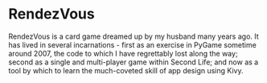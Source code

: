 RendezVous
==========

RendezVous is a card game dreamed up by my husband many years ago. It has lived in several incarnations - first as an exercise in PyGame sometime around 2007, the code to which I have regrettably lost along the way; second as a single and multi-player game within Second Life; and now as a tool by which to learn the much-coveted skill of app design using Kivy.